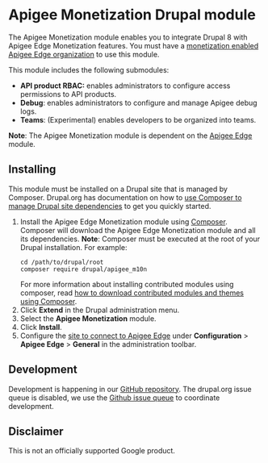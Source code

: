 # Apigee Monetization Drupal module

The Apigee Monetization module enables you to integrate Drupal 8 with Apigee Edge Monetization features. You must have
a [monetization enabled Apigee Edge organization](https://docs.apigee.com/api-platform/monetization/enabling-monetization-organization)
to use this module.

This module includes the following submodules:
* __API product RBAC:__ enables administrators to configure access permissions to API products.
* __Debug__: enables administrators to configure and manage Apigee debug logs.
* __Teams__: (Experimental) enables developers to be organized into teams.

**Note**: The Apigee Monetization module is dependent on the [Apigee Edge](https://www.drupal.org/project/apigee_edge) module.

## Installing

This module must be installed on a Drupal site that is managed by Composer.  Drupal.org has documentation on how to
[use Composer to manage Drupal site dependencies](https://www.drupal.org/docs/develop/using-composer/using-composer-to-manage-drupal-site-dependencies) 
to get you quickly started.
  
1. Install the Apigee Edge Monetization module using [Composer](https://getcomposer.org/).
  Composer will download the Apigee Edge Monetization module and all its dependencies.
  **Note**: Composer must be executed at the root of your Drupal installation.
  For example:
   ```
   cd /path/to/drupal/root
   composer require drupal/apigee_m10n
   ```
   For more information about installing contributed modules using composer, read [how to download contributed modules and themes using Composer](https://www.drupal.org/docs/develop/using-composer/using-composer-to-manage-drupal-site-dependencies#managing-contributed).
2. Click **Extend** in the Drupal administration menu.
3. Select the **Apigee Monetization** module.
4. Click **Install**.
5. Configure the [site to connect to Apigee Edge](https://www.drupal.org/docs/8/modules/apigee-edge/configure-the-connection-to-apigee-edge) 
   under **Configuration** > **Apigee Edge** > **General** in the administration toolbar.
   

## Development

Development is happening in our [GitHub repository](https://github.com/apigee/apigee-m10n-drupal). The drupal.org issue queue is disabled, we use the [Github issue queue](https://github.com/apigee/apigee-m10n-drupal/issues) to coordinate development.

## Disclaimer

This is not an officially supported Google product.
